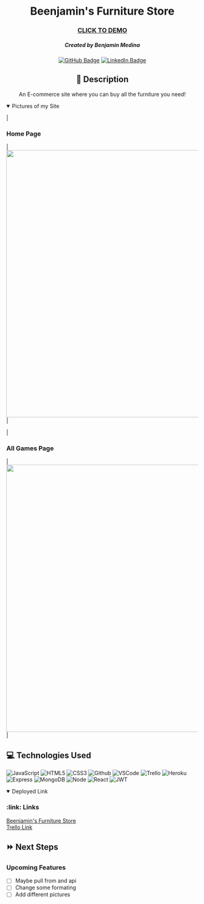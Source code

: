<div id="description" align="center">

# Beenjamin's Furniture Store

### [CLICK TO DEMO](https://beenjamin-furniture-store.herokuapp.com/)

##### Created by Benjamin Medina

[![GitHub Badge](https://img.shields.io/badge/-@Caprtainx-junglegreen?style=flat&logo=GitHub&logoColor=black)](https://github.com/Caprtainx)
[![LinkedIn Badge](https://img.shields.io/badge/-@BenjaminMedina-blue?style=flat&logo=Linkedin&logoColor=black)](https://www.linkedin.com/in/benjaminmedina3719/)


## :pencil: Description

An E-commerce site where you can buy all the furniture you need!

</div>

<details open>
  <summary>Pictures of my Site</summary>

  | <h3>Home Page</h3> | <img
    src="https://gyazo.com/57b299cc0207241fd962ea06add46982"
    width="700"
  /> |
  
  | <h3>All Games Page</h3> | <img
    src="https://gyazo.com/17d70fc20c21e12f7ece41d451190f1a"
    width="700"
  /> |
</details>

## :computer: Technologies Used

![JavaScript](https://img.shields.io/badge/-JavaScript-05122A?style=flat&logo=javascript)
![HTML5](https://img.shields.io/badge/-HTML5-05122A?style=flat&logo=html5)
![CSS3](https://img.shields.io/badge/-CSS-05122A?style=flat&logo=css3)
![Github](https://img.shields.io/badge/-GitHub-05122A?style=flat&logo=github)
![VSCode](https://img.shields.io/badge/-VS_Code-05122A?style=flat&logo=visualstudio)
![Trello](https://img.shields.io/badge/-Trello-05122A?style=flat&logo=trello)
![Heroku](https://img.shields.io/badge/-Heroku-05122A?style=flat&logo=heroku)
![Express](https://img.shields.io/badge/-Express-05122A?style=flat&logo=express)
![MongoDB](https://img.shields.io/badge/-MongoDB-05122A?style=flat&logo=mongodb)
![Node](https://img.shields.io/badge/-Node.js-05122A?style=flat&logo=node.js)
![React](https://img.shields.io/badge/-React-05122A?style=flat&logo=react)
![JWT](https://img.shields.io/badge/-JSON_Web_Tokens-05122A?style=flat&logo=jsonwebtokens)

<details open>
  <h3>:link: Links</h3>
  <summary>Deployed Link</summary>
  <a href="https://beenjamin-furniture-store.herokuapp.com/orders/new">Beenjamin's Furniture Store</a>
  <br>
  <a href="https://trello.com/b/GA06cjYo/furniturestore">Trello Link</a>
</details>

## :fast_forward: Next Steps

### Upcoming Features

- [ ] Maybe pull from and api
- [ ] Change some formating
- [ ] Add different pictures
